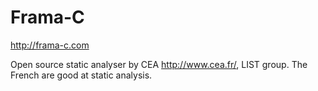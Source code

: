 # Frama-C

<http://frama-c.com>

Open source static analyser by CEA <http://www.cea.fr/>, LIST group. The French are good at static analysis.
